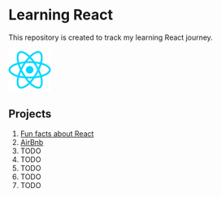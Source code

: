 # Learning React
This repository is created to track my learning React journey.

![react image](./images/react-icon-small.png)

## Projects
1. [Fun facts about React](https://jakgin-react0.netlify.app/)
2. [AirBnb](https://jakgin-react1.netlify.app/)
3. TODO
4. TODO
5. TODO
6. TODO
7. TODO